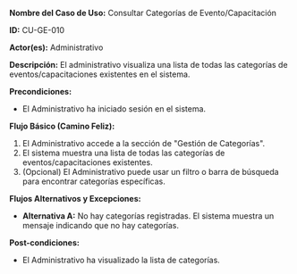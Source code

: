 **Nombre del Caso de Uso:** Consultar Categorías de Evento/Capacitación

**ID:** CU-GE-010

**Actor(es):** Administrativo

**Descripción:** El administrativo visualiza una lista de todas las categorías de eventos/capacitaciones existentes en el sistema.

**Precondiciones:**

* El Administrativo ha iniciado sesión en el sistema.

**Flujo Básico (Camino Feliz):**

1. El Administrativo accede a la sección de "Gestión de Categorías".
2. El sistema muestra una lista de todas las categorías de eventos/capacitaciones existentes.
3. (Opcional) El Administrativo puede usar un filtro o barra de búsqueda para encontrar categorías específicas.

**Flujos Alternativos y Excepciones:**

* **Alternativa A:** No hay categorías registradas. El sistema muestra un mensaje indicando que no hay categorías.

**Post-condiciones:**

* El Administrativo ha visualizado la lista de categorías.